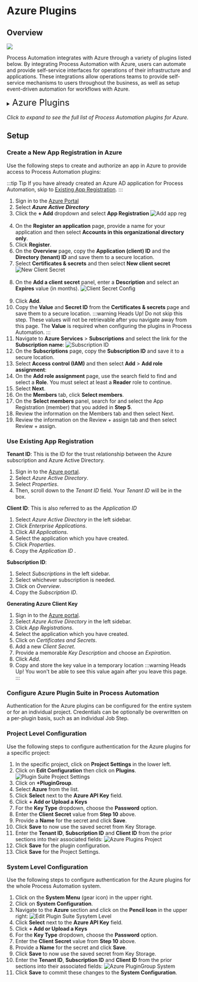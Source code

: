 # Azure Plugins

## Overview

![](@assets/img/azure-plugins-logo.png)

Process Automation integrates with Azure through a variety of plugins listed below.
By integrating Process Automation with Azure, users can automate and provide self-service interfaces for operations of their infrastructure and applications.
These integrations allow operations teams to provide self-service mechanisms to users throughout the business, as well as setup event-driven automation for workflows with Azure.

<details><summary> <font size="5">Azure Plugins</font>
</summary>

|Plugin Name| Plugin Type| Description|
|:---------------------------------------------------------|:---------------------------------------------------------:|:---------------------------------------------------------|
|[**Azure Node Source**](/manual/projects/resource-model-sources/azure)|Node Source|Retrieve Azure virtual machines for Node Inventory.|
|[**Delete Azure VM**](/manual/node-steps/azure.html#azure-node-delete)|Node Step|Delete an virtual machine.|
|[**Start Azure VM**](/manual/node-steps/azure.html#azure-node-start)|Node Step|Start (power on) an existing virtual machine.|
|[**Start Azure VM**](/manual/node-steps/azure.html#azure-node-stop)|Node Step|Stop (power off) an existing virtual machine.|
|[**Restart Azure VM**](/manual/node-steps/azure.html#azure-node-restart)|Node Step|Restarts an existing virtual machine.|
|[**Capture VM Snapshot**](/manual/node-steps/azure.html#azure-node-capture)|Node Step|Capture a snapshot of an existing virtual machine.|
|[**Storage Copy**](/manual/workflow-steps/azure.html#azure-storage-copy)|Workflow Step|Copy or get objects from Azure storage to/from Process Automation (Rundeck).|
|[**Storage Delete**](/manual/workflow-steps/azure.html#azure-storage-delete)|Workflow Step|Delete blob storage from Azure storage container.|
|[**Storage List**](/manual/workflow-steps/azure.html#azure-storage-list)|Workflow Step|List blobs from Azure storage container.|
|[**Create Azure VM**](/manual/workflow-steps/azure.html#azure-vm-create)|Workflow Step|Create a new Azure virtual machine.|
|[**List Azure VMs**](/manual/workflow-steps/azure.html#azure-vm-list)|Workflow Step|List Azure virtual machines.|
|[**Start Azure VM**](/manual/workflow-steps/azure.html#azure-vm-start)|Workflow Step|Start (power on) an Azure virtual machines.|
|[**Stop Azure VM**](/manual/workflow-steps/azure.html#azure-vm-stop)|Workflow Step|Stop (power off) an Azure virtual machines.|
|[**Azure Log Storage**](/administration/cluster/logstore/azure)|Log Storage|Send execution log files to Azure Storage Account.|
|[**VM Health Check**](/manual/healthcheckplugins/azure-healthcheck)|Health Check|Check the status of Azure virtual machines.|
|[**Azure Active Directory SSO**](/administration/security/sso/azure-sso)|Single Sign On|Use Azure Active Directory to authenticate users.|
</details>
<br>
<em>Click to expand to see the full list of Process Automation plugins for Azure.</em>

## Setup

### Create a New App Registration in Azure

Use the following steps to create and authorize an app in Azure to provide access to Process Automation plugins:

:::tip Tip
If you have already created an Azure AD application for Process Automation, skip to [Existing App Registration](#existing-app-registration).
:::

1. Sign in to the [Azure Portal](https://portal.azure.com/)
2. Select **_Azure Active Directory_**
3. Click the **+ Add** dropdown and select **App Registration**
    ![Add app reg](@assets/img/azure-add-app-reg.png)<br><br>
4. On the **Register an application** page, provide a name for your application and then select **Accounts in this organizational directory only**.
5. Click **Register**.
6. On the **Overview** page, copy the **Application (client) ID** and the **Directory (tenant) ID** and save them to a secure location.
7. Select **Certificates & secrets** and then select **New client secret**
    ![New Client Secret](@assets/img/azure-new-client-secret.png)<br><br>
8. On the **Add a client secret** panel, enter a **Description** and select an **Expires** value (in months).
    ![Client Secret Config](@assets/img/azure-client-secrets-config.png)<br><br>
9. Click **Add**.
10. Copy the **Value** and **Secret ID** from the **Certificates & secrets** page and save them to a secure location.
    :::warning Heads Up!
    Do not skip this step. These values will not be retrievable after you navigate away from this page. The **Value** is required when configuring the plugins in Process Automation.
    :::
11. Navigate to **Azure Services** > **Subscriptions** and select the link for the **Subscription name**:
    ![Subscription ID](@assets/img/azure-subscription-id.png)
12. On the **Subscriptions** page, copy the **Subscription ID** and save it to a secure location.
13. Select **Access control (IAM)** and then select **Add** > **Add role assignment**:
14. On the **Add role assignment** page, use the search field to find and select a **Role**. You must select at least a **Reader** role to continue.
15. Select **Next**.
16. On the **Members** tab, click **Select members**.
17. On the **Select members** panel, search for and select the App Registration (member) that you added in **Step 5**.
18. Review the information on the Members tab and then select Next.
19. Review the information on the Review + assign tab and then select Review + assign.

### Use Existing App Registration

**Tenant ID**: This is the ID for the trust relationship between the Azure subscription and Azure Active Directory.
1. Sign in to the [Azure portal](https://portal.azure.com).
1. Select _Azure Active Directory_.
1. Select _Properties_.
1. Then, scroll down to the _Tenant ID_ field. Your _Tenant ID_ will be in the box.

**Client ID**: This is also referred to as the _Application ID_
1. Select _Azure Active Directory_ in the left sidebar.
1. Click _Enterprise Applications_.
1. Click _All Applications_.
1. Select the application which you have created.
1. Click _Properties_.
1. Copy the _Application ID_ .

**Subscription ID**:
1. Select _Subscriptions_ in the left sidebar.
1. Select whichever subscription is needed.
1. Click on _Overview_.
1. Copy the _Subscription ID_.

**Generating Azure Client Key**
1. Sign in to the [Azure portal](https://portal.azure.com).
2. Select _Azure Active Directory_ in the left sidebar.
3. Click _App Registrations_.
4. Select the application which you have created.
5. Click on _Certificates and Secrets_.
6. Add a new _Client Secret_.
7. Provide a memorable _Key Description_ and choose an _Expiration_.
8. Click _Add_.
9. Copy and store the key value in a temporary location
:::warning Heads Up!
You won't be able to see this value again after you leave this page.
:::

### Configure Azure Plugin Suite in Process Automation

Authentication for the Azure plugins can be configured for the entire system or for an individual project. Credentials can be optionally be overwritten on a per-plugin basis, such as an individual Job Step.

### Project Level Configuration
Use the following steps to configure authentication for the Azure plugins for a specific project:

1. In the specific project, click on **Project Settings** in the lower left.
2. Click on **Edit Configuration** then click on **Plugins**.
   ![Plugin Suite Project Settings](@assets/img/plugin-groups-project-settings.png)<br>
3. Click on **+PluginGroup**.
4. Select **Azure** from the list.
5. Click **Select** next to the **Azure API Key** field.
6. Click **+ Add or Upload a Keys**
7. For the **Key Type** dropdown, choose the **Password** option.
8. Enter the **Client Secret** value from **Step 10** above.
9. Provide a **Name** for the secret and click **Save**.
10. Click **Save** to now use the saved secret from Key Storage.
11. Enter the **Tenant ID**, **Subscription ID** and **Client ID** from the prior sections into their associated fields:
    ![Azure Plugins Project](@assets/img/azure-plugingroup-project.png)
12. Click **Save** for the plugin configuration.
13. Click **Save** for the Project Settings.

### System Level Configuration

Use the following steps to configure authentication for the Azure plugins for the whole Process Automation system.

1. Click on the **System Menu** (gear icon) in the upper right.
2. Click on **System Configuration**.
3. Navigate to the **Azure** section and click on the **Pencil Icon** in the upper right:
   ![Edit Plugin Suite Sysytem Level](@assets/img/azure-edit-plugingroup-system.png)
4. Click **Select** next to the **Azure API Key** field.
5. Click **+ Add or Upload a Keys**
6. For the **Key Type** dropdown, choose the **Password** option.
7. Enter the **Client Secret** value from **Step 10** above.
8. Provide a **Name** for the secret and click **Save**.
9. Click **Save** to now use the saved secret from Key Storage.
10. Enter the **Tenant ID**, **Subscription ID** and **Client ID** from the prior sections into their associated fields:
    ![Azure PluginGroup System](@assets/img/azure-plugingroup-system-config.png)
11. Click **Save** to commit these changes to the **System Configuration**.